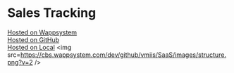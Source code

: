 # Sales Tracking
<a target=_blank href=https://cbs.wappsystem.com/dev/github/software-as-a-service/sales-tracking/index.html>Hosted on Wappsystem</a><br>
<a target=_blank href=https://htmlpreview.github.io/?https://raw.githubusercontent.com/software-as-a-service/sales-tracking/master/github.html>Hosted on GitHub</a><br>
<a target=_blank href=http://127.0.0.1:8000/software-as-a-service/sales-tracking/local.html>Hosted on Local</a>
<img src=https://cbs.wappsystem.com/dev/github/vmiis/SaaS/images/structure.png?v=2 />
